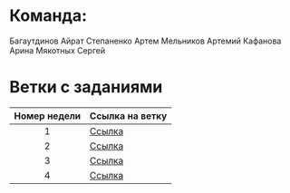 # Команда:
Багаутдинов Айрат
Степаненко Артем
Мельников Артемий
Кафанова Арина
Мякотных Сергей

# Ветки с заданиями 
| Номер недели | Ссылка на ветку |
| :---: | --- |
| 1 | [Ссылка](https://github.com/airvt1x/startups-repo/tree/1) |
| 2 | [Ссылка](https://github.com/airvt1x/startups-repo/tree/2) |
| 3 | [Ссылка](https://github.com/airvt1x/startups-repo/tree/3) |
| 4 | [Ссылка](https://github.com/airvt1x/startups-repo/tree/4) |
